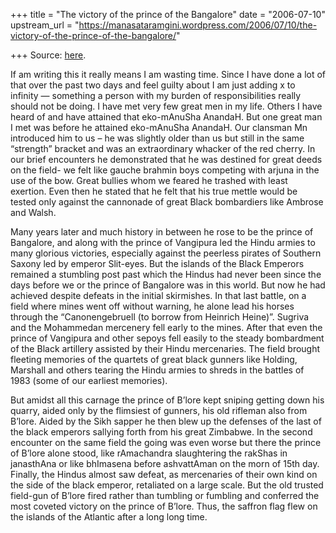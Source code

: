 +++
title = "The victory of the prince of the Bangalore"
date = "2006-07-10"
upstream_url = "https://manasataramgini.wordpress.com/2006/07/10/the-victory-of-the-prince-of-the-bangalore/"

+++
Source: [here](https://manasataramgini.wordpress.com/2006/07/10/the-victory-of-the-prince-of-the-bangalore/).

If am writing this it really means I am wasting time. Since I have done a lot of that over the past two days and feel guilty about I am just adding x to infinity — something a person with my burden of responsibilities really should not be doing. I have met very few great men in my life. Others I have heard of and have attained that eko-mAnuSha AnandaH. But one great man I met was before he attained eko-mAnuSha AnandaH. Our clansman Mn introduced him to us – he was slightly older than us but still in the same “strength” bracket and was an extraordinary whacker of the red cherry. In our brief encounters he demonstrated that he was destined for great deeds on the field- we felt like gauche brahmin boys competing with arjuna in the use of the bow. Great bullies whom we feared he trashed with least exertion. Even then he stated that he felt that his true mettle would be tested only against the cannonade of great Black bombardiers like Ambrose and Walsh.

Many years later and much history in between he rose to be the prince of Bangalore, and along with the prince of Vangipura led the Hindu armies to many glorious victories, especially against the peerless pirates of Southern Saxony led by emperor Slit-eyes. But the islands of the Black Emperors remained a stumbling post past which the Hindus had never been since the days before we or the prince of Bangalore was in this world. But now he had achieved despite defeats in the initial skirmishes. In that last battle, on a field where mines went off without warning, he alone lead his horses through the “Canonengebruell (to borrow from Heinrich Heine)”. Sugriva and the Mohammedan mercenery fell early to the mines. After that even the prince of Vangipura and other sepoys fell easily to the steady bombardment of the Black artillery assisted by their Hindu mercenaries. The field brought fleeting memories of the quartets of great black gunners like Holding, Marshall and others tearing the Hindu armies to shreds in the battles of 1983 (some of our earliest memories).

But amidst all this carnage the prince of B’lore kept sniping getting down his quarry, aided only by the flimsiest of gunners, his old rifleman also from B’lore. Aided by the Sikh sapper he then blew up the defenses of the last of the black emperors sallying forth from his great Zimbabwe. In the second encounter on the same field the going was even worse but there the prince of B’lore alone stood, like rAmachandra slaughtering the rakShas in janasthAna or like bhImasena before ashvattAman on the morn of 15th day. Finally, the Hindus almost saw defeat, as mercenaries of their own kind on the side of the black emperor, retaliated on a large scale. But the old trusted field-gun of B’lore fired rather than tumbling or fumbling and conferred the most coveted victory on the prince of B’lore. Thus, the saffron flag flew on the islands of the Atlantic after a long long time.

